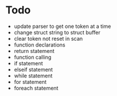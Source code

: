 # Todo
* update parser to get one token at a time
* change struct string to struct buffer
* clear token not reset in scan
* function declarations
* return statement
* function calling
* if statement
* elseif statement
* while statement
* for statement
* foreach statement